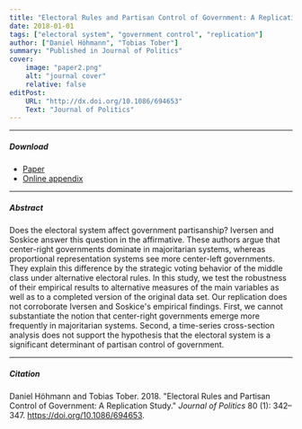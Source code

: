 ```yaml
---
title: "Electoral Rules and Partisan Control of Government: A Replication Study" 
date: 2018-01-01
tags: ["electoral system", "government control", "replication"]
author: ["Daniel Höhmann", "Tobias Tober"] 
summary: "Published in Journal of Politics"
cover:
    image: "paper2.png"
    alt: "journal cover"
    relative: false
editPost:
    URL: "http://dx.doi.org/10.1086/694653"
    Text: "Journal of Politics"
---
```


---

##### Download

+ [Paper](paper2.pdf)
+ [Online appendix](appendix2.pdf)

---

##### Abstract

Does the electoral system affect government partisanship? Iversen and Soskice answer this question in the affirmative. These authors argue that center-right governments dominate in majoritarian systems, whereas proportional representation systems see more center-left governments. They explain this difference by the strategic voting behavior of the middle class under alternative electoral rules. In this study, we test the robustness of their empirical results to alternative measures of the main variables as well as to a completed version of the original data set. Our replication does not corroborate Iversen and Soskice's empirical findings. First, we cannot substantiate the notion that center-right governments emerge more frequently in majoritarian systems. Second, a time-series cross-section analysis does not support the hypothesis that the electoral system is a significant determinant of partisan control of government.

---

##### Citation

Daniel Höhmann and Tobias Tober. 2018. "Electoral Rules and Partisan Control of Government: A Replication Study." *Journal of Politics* 80 (1): 342–347. https://doi.org/10.1086/694653.
